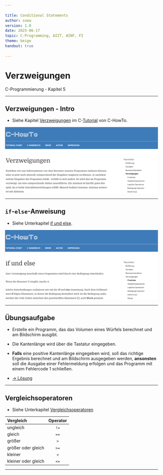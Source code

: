 ```yaml
---

title: Conditional Statements
author: soew
version: 1.0
date: 2025-06-17
topic: C-Programming, AIIT, AINF, FI
theme: beige
handout: true

---
```


# Verzweigungen

C-Programmierung - Kapitel 5

---

## Verzweigungen - Intro

- Siehe Kapitel [Verzweigungen](https://www.c-howto.de/tutorial/verzweigungen/) im C-[Tutorial](https://www.c-howto.de/tutorial) von C-HowTo.

![image](./_img/05-conditionals.png)

---

## `if`-`else`-Anweisung

- Siehe Unterkapitel [if und else](https://www.c-howto.de/tutorial/verzweigungen/if-und-else/).

![image](./_img/05-if-else-statement.png)

---

## Übungsaufgabe

- Erstelle ein Programm, das das Volumen eines Würfels berechnet und am Bildschirm ausgibt.

- Die Kantenlänge wird über die Tastatur eingegeben.

- **Falls** eine positive Kantenlänge eingegeben wird, soll das richtige Ergebnis berechnet und am Bildschirm ausgegeben werden, **ansonsten** soll die Ausgabe einer Fehlermeldung erfolgen und das Programm mit einem Fehlercode 1 schließen.

- [&rarr; Lösung](./c05_if-else-xrcs.md)

---

## Vergleichsoperatoren

- Siehe Unterkapitel [Vergleichsoperatoren](http://www.c-howto.de/tutorial/verzweigungen/vergleichsoperatoren/)

| Vergleich           | Operator |
| :------------------ | :------: |
| ungleich	          | `!=`     |
|    gleich           | `==`     |
| größer	          | `>`      |
| größer oder gleich  | `>=`     |
| kleiner             | `<`      |
| kleiner oder gleich | `<=`     |

---








